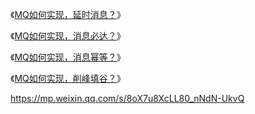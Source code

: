 《[MQ如何实现，延时消息？](http://mp.weixin.qq.com/s?__biz=MjM5ODYxMDA5OQ==&mid=2651963450&idx=1&sn=cacab9e9320ab7060aa02b55962f9c22&chksm=bd2d75e68a5afcf07cdd414ad6370530812a80f8860a731ec74bb38ac4f84054b11386bb6ece&scene=21#wechat_redirect)》

《[MQ如何实现，消息必达？](http://mp.weixin.qq.com/s?__biz=MjM5ODYxMDA5OQ==&mid=2651963724&idx=1&sn=fb0d016728fbbed37dd7d1467d2faba2&chksm=bd2d74908a5afd86adbbf5f490b7cc6940bc71464642cc2eee1af77fbe25ac679c491f0242bf&scene=21#wechat_redirect)》

《[MQ如何实现，消息幂等？](http://mp.weixin.qq.com/s?__biz=MjM5ODYxMDA5OQ==&mid=2651965495&idx=1&sn=a235e95ac08d32ce4ea18a2c47f3525e&chksm=bd2d7deb8a5af4fde35c5815c8b892989a2e5c529fecb077ca43e02417c19f7d5876da756e6d&scene=21#wechat_redirect)》

《[MQ如何实现，削峰填谷？](http://mp.weixin.qq.com/s?__biz=MjM5ODYxMDA5OQ==&mid=2651965522&idx=1&sn=825552bb63b9b46ed480cccc2e25eff2&chksm=bd2d7d8e8a5af498e887c44ad1c87875da8a90e0d22082f883490f2bd63731b9a65a10e18cd6&scene=21#wechat_redirect)》

https://mp.weixin.qq.com/s/8oX7u8XcLL80_nNdN-UkvQ